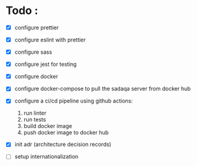 # Todo :

- [x] configure prettier
- [x] configure eslint with prettier
- [x] configure sass
- [x] configure jest for testing
- [x] configure docker
- [x] configure docker-compose to pull the sadaqa server from docker hub
- [x] configure a ci/cd pipeline using github actions:
  1. run linter
  2. run tests
  3. build docker image
  4. push docker image to docker hub

- [x] init adr (architecture decision records)
- [ ] setup internationalization
